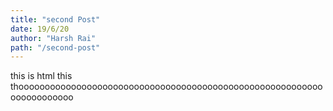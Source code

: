 ```yaml
---
title: "second Post"
date: 19/6/20
author: "Harsh Rai"
path: "/second-post"
---
```

this is html this thoooooooooooooooooooooooooooooooooooooooooooooooooooooooooooooooooooooo